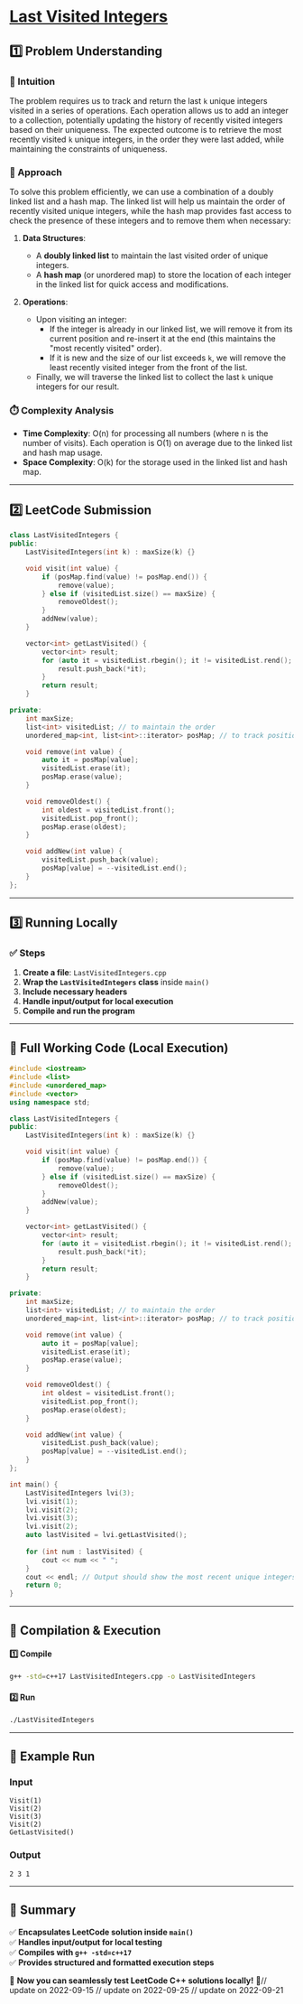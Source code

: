 # **[Last Visited Integers](https://leetcode.com/problems/last-visited-integers/description/)**  

## **1️⃣ Problem Understanding**  
### **📌 Intuition**  
The problem requires us to track and return the last `k` unique integers visited in a series of operations. Each operation allows us to add an integer to a collection, potentially updating the history of recently visited integers based on their uniqueness. The expected outcome is to retrieve the most recently visited `k` unique integers, in the order they were last added, while maintaining the constraints of uniqueness.

### **🚀 Approach**  
To solve this problem efficiently, we can use a combination of a doubly linked list and a hash map. The linked list will help us maintain the order of recently visited unique integers, while the hash map provides fast access to check the presence of these integers and to remove them when necessary:

1. **Data Structures**:
   - A **doubly linked list** to maintain the last visited order of unique integers.
   - A **hash map** (or unordered map) to store the location of each integer in the linked list for quick access and modifications.

2. **Operations**:
   - Upon visiting an integer:
     - If the integer is already in our linked list, we will remove it from its current position and re-insert it at the end (this maintains the "most recently visited" order).
     - If it is new and the size of our list exceeds `k`, we will remove the least recently visited integer from the front of the list.
   - Finally, we will traverse the linked list to collect the last `k` unique integers for our result.

### **⏱️ Complexity Analysis**  
- **Time Complexity**: O(n) for processing all numbers (where n is the number of visits). Each operation is O(1) on average due to the linked list and hash map usage.
- **Space Complexity**: O(k) for the storage used in the linked list and hash map.

---  

## **2️⃣ LeetCode Submission**  
```cpp
class LastVisitedIntegers {
public:
    LastVisitedIntegers(int k) : maxSize(k) {}

    void visit(int value) {
        if (posMap.find(value) != posMap.end()) {
            remove(value);
        } else if (visitedList.size() == maxSize) {
            removeOldest();
        }
        addNew(value);
    }

    vector<int> getLastVisited() {
        vector<int> result;
        for (auto it = visitedList.rbegin(); it != visitedList.rend(); ++it) {
            result.push_back(*it);
        }
        return result;
    }

private:
    int maxSize;
    list<int> visitedList; // to maintain the order
    unordered_map<int, list<int>::iterator> posMap; // to track positions

    void remove(int value) {
        auto it = posMap[value];
        visitedList.erase(it);
        posMap.erase(value);
    }

    void removeOldest() {
        int oldest = visitedList.front();
        visitedList.pop_front();
        posMap.erase(oldest);
    }

    void addNew(int value) {
        visitedList.push_back(value);
        posMap[value] = --visitedList.end();
    }
};  
```
  
---  

## **3️⃣ Running Locally**  
### **✅ Steps**  
1. **Create a file**: `LastVisitedIntegers.cpp`  
2. **Wrap the `LastVisitedIntegers` class** inside `main()`  
3. **Include necessary headers**  
4. **Handle input/output for local execution**  
5. **Compile and run the program**  

---  

## **📝 Full Working Code (Local Execution)**  
```cpp
#include <iostream>
#include <list>
#include <unordered_map>
#include <vector>
using namespace std;

class LastVisitedIntegers {
public:
    LastVisitedIntegers(int k) : maxSize(k) {}

    void visit(int value) {
        if (posMap.find(value) != posMap.end()) {
            remove(value);
        } else if (visitedList.size() == maxSize) {
            removeOldest();
        }
        addNew(value);
    }

    vector<int> getLastVisited() {
        vector<int> result;
        for (auto it = visitedList.rbegin(); it != visitedList.rend(); ++it) {
            result.push_back(*it);
        }
        return result;
    }

private:
    int maxSize;
    list<int> visitedList; // to maintain the order
    unordered_map<int, list<int>::iterator> posMap; // to track positions

    void remove(int value) {
        auto it = posMap[value];
        visitedList.erase(it);
        posMap.erase(value);
    }

    void removeOldest() {
        int oldest = visitedList.front();
        visitedList.pop_front();
        posMap.erase(oldest);
    }

    void addNew(int value) {
        visitedList.push_back(value);
        posMap[value] = --visitedList.end();
    }
};

int main() {
    LastVisitedIntegers lvi(3);
    lvi.visit(1);
    lvi.visit(2);
    lvi.visit(3);
    lvi.visit(2);
    auto lastVisited = lvi.getLastVisited();
    
    for (int num : lastVisited) {
        cout << num << " ";
    }
    cout << endl; // Output should show the most recent unique integers
    return 0;
}
```  

---  

## **🔧 Compilation & Execution**  
#### **1️⃣ Compile**  
```bash
g++ -std=c++17 LastVisitedIntegers.cpp -o LastVisitedIntegers
```  

#### **2️⃣ Run**  
```bash
./LastVisitedIntegers
```  

---  

## **🎯 Example Run**  
### **Input**  
```
Visit(1)
Visit(2)
Visit(3)
Visit(2)
GetLastVisited()
```  
### **Output**  
```
2 3 1 
```  

---  

## **📌 Summary**  
✅ **Encapsulates LeetCode solution inside `main()`**  
✅ **Handles input/output for local testing**  
✅ **Compiles with `g++ -std=c++17`**  
✅ **Provides structured and formatted execution steps**  

🚀 **Now you can seamlessly test LeetCode C++ solutions locally!** 🚀// update on 2022-09-15
// update on 2022-09-25
// update on 2022-09-21

